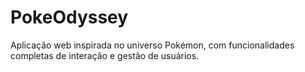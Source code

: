 # PokeOdyssey
Aplicação web inspirada no universo Pokémon, com funcionalidades completas de interação e gestão de usuários.
